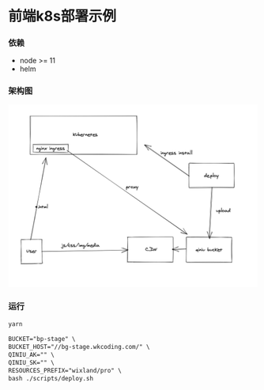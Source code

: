 # 前端k8s部署示例

### 依赖
- node >= 11
- helm

### 架构图

![](./1588503523789.jpg)

### 运行
```
yarn
```

```
BUCKET="bp-stage" \
BUCKET_HOST="//bg-stage.wkcoding.com/" \
QINIU_AK="" \
QINIU_SK="" \
RESOURCES_PREFIX="wixland/pro" \
bash ./scripts/deploy.sh
```